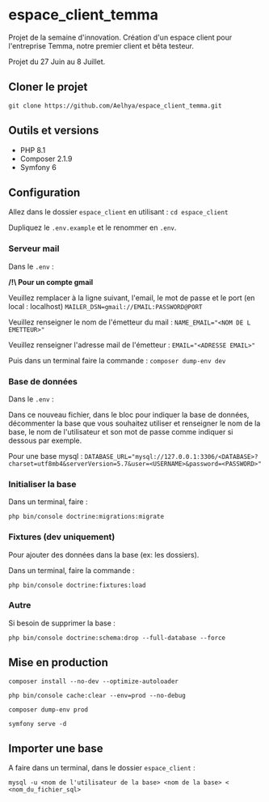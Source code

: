 # espace_client_temma
Projet de la semaine d'innovation. Création d'un espace client pour l'entreprise Temma, notre premier client et bêta testeur.

Projet du 27 Juin au 8 Juillet.

## Cloner le projet

`git clone https://github.com/Aelhya/espace_client_temma.git`

## Outils et versions

- PHP 8.1 
- Composer 2.1.9
- Symfony 6

## Configuration
Allez dans le dossier `espace_client` en utilisant : `cd espace_client`

Dupliquez le `.env.example` et le renommer en `.env`.

### Serveur mail

Dans le `.env` :

**/!\ Pour un compte gmail**

Veuillez remplacer à la ligne suivant, l'email, le mot de passe et le port (en local : localhost)
`MAILER_DSN=gmail://EMAIL:PASSWORD@PORT`

Veuillez renseigner le nom de l'émetteur du mail :
`NAME_EMAIL="<NOM DE L EMETTEUR>"`

Veuillez renseigner l'adresse mail de l'émetteur :
`EMAIL="<ADRESSE EMAIL>"`

Puis dans un terminal faire  la commande : `composer dump-env dev`

### Base de données 
Dans le `.env` :

Dans ce nouveau fichier, dans le bloc pour indiquer la base de données, décommenter la base que vous souhaitez utiliser et renseigner le nom de la base, le nom de l'utilisateur et son mot de passe comme indiquer si dessous par exemple.

Pour une base mysql : 
`DATABASE_URL="mysql://127.0.0.1:3306/<DATABASE>?charset=utf8mb4&serverVersion=5.7&user=<USERNAME>&password=<PASSWORD>"
`

### Initialiser la base

Dans un terminal, faire :

`php bin/console doctrine:migrations:migrate`


### Fixtures (dev uniquement)
Pour ajouter des données dans la base (ex: les dossiers).

Dans un terminal, faire la commande :

`php bin/console doctrine:fixtures:load`

### Autre

Si besoin de supprimer la base :

`php bin/console doctrine:schema:drop --full-database --force
`

## Mise en production

`composer install --no-dev --optimize-autoloader
`

`php bin/console cache:clear --env=prod --no-debug
`

`composer dump-env prod
`

`symfony serve -d
`

## Importer une base

A faire dans un terminal, dans le dossier `espace_client` :

`mysql -u <nom de l'utilisateur de la base> <nom de la base> < <nom_du_fichier_sql>`
